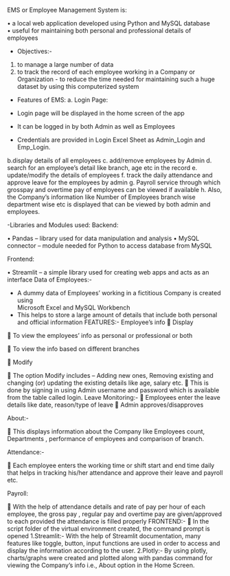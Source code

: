 EMS or Employee Management System is: 

•	a local web application developed using Python and MySQL database  
•	useful for maintaining both personal and professional  details of employees  

- Objectives:-
1. to manage a large number of data
2. to track the record of each  employee working in a Company or Organization -  to reduce the time needed for maintaining such a huge dataset by using this computerized system
 
- Features of EMS:
a. Login Page:

- Login page will be displayed in the home screen of the app
- It can be logged in by both Admin as well as Employees
- Credentials are provided in Login Excel Sheet as Admin_Login and Emp_Login.
  
b.display details of all employees
c. add/remove employees by Admin
d. search for an employee’s detail like branch, age etc  in the record
e. update/modify the details of employees
f. track the daily attendance and approve leave for the employees by admin
g. Payroll service through which grosspay and overtime pay of employees can be viewed if available
h. Also, the Company’s  information like Number of Employees branch wise department wise etc is displayed that can be viewed by both admin and employees.
  
-Libraries and Modules used: 
Backend: 
 
•	Pandas   – library used for data manipulation and analysis 
•	MySQL connector – module needed for Python to access database from MySQL  
 
Frontend: 
 
•	Streamlit – a simple library  used for creating web apps and acts as an interface 
Data of Employees:- 
-	A dummy data of Employees’ working in a fictitious Company  is created using  
Microsoft Excel and MySQL Workbench 
-	This helps to store a large amount of details that include both personal and official information 
FEATURES:- 
 Employee’s info
 Display 
 
	To view the employees’ info as personal or professional or both 
 
	To view the info based on different branches 
 
 Modify 
 
	The option Modify includes – Adding new ones, Removing existing  and changing (or) updating the existing details like age, salary etc. 
	This is done by signing in using  Admin username and password which is available from the table called login. 
Leave Monitoring:-
	Employees enter the leave details like date, reason/type of leave 
	Admin approves/disapproves 

About:-

	This displays information about the Company like Employees count, Departments , performance of employees and comparison of branch.

Attendance:-

	Each employee enters the working time or shift start and end time daily that helps in tracking his/her attendance and approve their leave and payroll etc.

Payroll:

	With the help of attendance details and rate of pay per hour of each employee, the gross pay , regular pay and overtime pay are given/approved to each provided the attendance is filled properly 
FRONTEND:- 
	In the script folder of the virtual environment created, the command prompt is opened 
1.Streamlit:-
With the help of Streamlit documentation, many features like toggle, button, input functions are used in order to access and display the information according to the user.
2.Plotly:-
By using plotly, charts/graphs  were created and plotted along with pandas command  for viewing the Company’s info i.e., About option in the Home Screen. 

